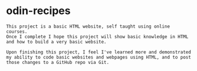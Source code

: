 # odin-recipes
    This project is a basic HTML website, self taught using online courses.
    Once I complete I hope this project will show basic knowledge in HTML 
    and how to build a very basic website.
    
    Upon finishing this project, I feel I've learned more and demonstrated
    my ability to code basic websites and webpages using HTML, and to post 
    those changes to a GitHub repo via Git.
